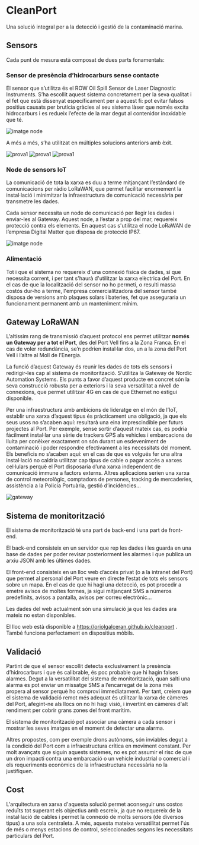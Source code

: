 # CleanPort

Una solució integral per a la detecció i gestió de la contaminació marina.

## Sensors

Cada punt de mesura està composat de dues parts fonamentals:

### Sensor de presència d’hidrocarburs sense contacte

El sensor que s’utilitza és el ROW Oil Spill Sensor de Laser Diagnostic Instruments. S’ha escollit aquest sistema concretament per la seva qualitat i el fet que està dissenyat específicament per a aquest fi: pot evitar falsos positius causats per brutícia gràcies al seu sistema làser que només excita hidrocarburs i es redueix l’efecte de la mar degut al contenidor inoxidable que té.

![imatge node](https://github.com/oriolgalceran/cleanport/blob/master/row.png)

A més a més, s’ha utilitzat en múltiples solucions anteriors amb èxit.

![prova1](https://github.com/oriolgalceran/cleanport/blob/master/row1.PNG)
![prova1](https://github.com/oriolgalceran/cleanport/blob/master/row2.PNG)
![prova1](https://github.com/oriolgalceran/cleanport/blob/master/row3.PNG)

### Node de sensors IoT

La comunicació de tota la xarxa es duu a terme mitjançant l’estàndard de comunicacions per ràdio LoRaWAN, que permet facilitar enormement la instal·lació i minimitzar la infraestructura de comunicació necessària per transmetre les dades.

Cada sensor necessita un node de comunicació per llegir les dades i enviar-les al Gateway. Aquest node, a l’estar a prop del mar, requereix protecció contra els elements. En aquest cas s'utilitza el node LoRaWAN de l’empresa Digital Matter que disposa de protecció IP67.

![imatge node](https://raw.githubusercontent.com/oriolgalceran/cleanport/master/768x590-falcon-compressed.png)

### Alimentació
Tot i que el sistema no requereix d'una connexió física de dades, sí que necessita corrent, i per tant s'haurà d'utilitzar la xarxa elèctrica del Port. En el cas de que la localització del sensor no ho permeti, o resulti massa costós dur-ho a terme, l'empresa comercialitzadora del sensor també disposa de versions amb plaques solars i bateries, fet que asseguraria un funcionament permanent amb un manteniment mínim.

## Gateway LoRaWAN

L’altíssim rang de transmissió d’aquest protocol ens permet utilitzar **només un Gateway per a tot el Port**, des del Port Vell fins a la Zona Franca. En el cas de voler redundància, se’n podrien instal·lar dos, un a la zona del Port Vell i l’altre al Moll de l’Energia.

La funció d’aquest Gateway és reunir les dades de tots els sensors i redirigir-les cap al sistema de monitorització. S’utilitza la Gateway de Nordic Automation Systems. Els punts a favor d’aquest producte en concret són la seva construcció robusta per a exteriors i la seva versatilitat a nivell de connexions, que permet utilitzar 4G en cas de que Ethernet no estigui disponible.

Per una infraestructura amb ambicions de lideratge en el món de l’IoT, establir una xarxa d’aquest tipus és pràcticament una obligació, ja que els seus usos no s’acaben aquí: resultarà una eina imprescindible per futurs projectes al Port. Per exemple, sense sortir d’aquest mateix cas, es podria fàcilment instal·lar una sèrie de trackers GPS als vehicles i embarcacions de lluita per conèixer exactament on són durant un esdeveniment de contaminació i poder respondre efectivament a les necessitats del moment. Els beneficis no s’acaben aquí: en el cas de que es volgués fer una altra instal·lació no caldria utilitzar cap tipus de cable o pagar accés a xarxes cel·lulars perquè el Port disposaria d’una xarxa independent de comunicació immune a factors externs. Altres aplicacions serien una xarxa de control meteorològic, comptadors de persones, tracking de mercaderies, assistència a la Policia Portuària, gestió d’incidències...

![gateway](https://github.com/oriolgalceran/cleanport/blob/master/lorawan_gateway_IX1001_3.png)

## Sistema de monitorització

El sistema de monitorització té una part de back-end i una part de front-end.

El back-end consisteix en un servidor que rep les dades i les guarda en una base de dades per poder revisar posteriorment les alarmes i que publica un arxiu JSON amb les últimes dades. 

El front-end consisteix en un lloc web d’accés privat (o a la intranet del Port) que permet al personal del Port veure en directe l’estat de tots els sensors sobre un mapa. En el cas de que hi hagi una detecció, es pot procedir a emetre avisos de moltes formes, ja sigui mitjançant SMS a números predefinits, avisos a pantalla, avisos per correu electrònic…

Les dades del web actualment són una simulació ja que les dades ara mateix no estan disponibles.

El lloc web està disponible a https://oriolgalceran.github.io/cleanport . També funciona perfectament en dispositius mòbils.

## Validació

Partint de que el sensor escollit detecta exclusivament la presència d’hidrocarburs i que és calibrable, és poc probable que hi hagin falses alarmes. Degut a la versatilitat del sistema de monitorització, quan salti una alarma es pot enviar un missatge SMS a l’encarregat de la zona més propera al sensor perquè ho comprovi immediatament. Per tant, creiem que el sistema de validació remot més adequat és utilitzar la xarxa de càmeres del Port, afegint-ne als llocs on no hi hagi visió, i invertint en càmeres d'alt rendiment per cobrir grans zones del front marítim.

El sistema de monitorització pot associar una càmera a cada sensor i mostrar les seves imatges en el moment de detectar una alarma.

Altres propostes, com per exemple drons autònoms, són inviables degut a la condició del Port com a infraestructura crítica en moviment constant. Per molt avançats que siguin aquests sistemes, no es pot assumir el risc de que un dron impacti contra una embarcació o un vehicle industrial o comercial i els requeriments econòmics de la infraestructura necessària no la justifiquen.

## Cost

L'arquitectura en xarxa d'aquesta solució permet aconseguir uns costos reduïts tot superant els objectius amb escreix, ja que no requereix de la instal·lació de cables i permet la connexió de molts sensors (de diversos tipus) a una sola centraleta. A més, aquesta mateixa versatilitat permet l'ús de més o menys estacions de control, seleccionades segons les necessitats particulars del Port.


